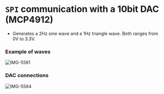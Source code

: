 # `SPI` communication with a 10bit DAC (MCP4912)
- Generates a 2Hz sine wave and a 1Hz triangle wave. Both ranges from 0V to 3.3V.

### Example of waves
![IMG-5561](https://user-images.githubusercontent.com/60977336/232344575-8ed48f9b-ed6c-43fa-8758-0457fc41e45d.jpg)


### DAC connections
![IMG-5564](https://user-images.githubusercontent.com/60977336/232344583-bbe63cf2-6e9f-4fe1-b749-6c97436bb30f.jpg)
